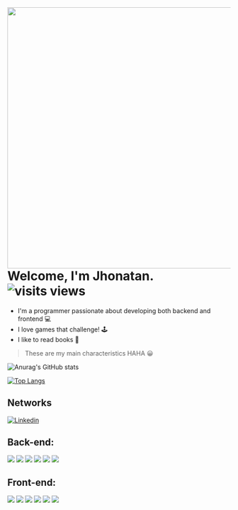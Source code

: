<img align="right" height="590em" src="https://github.com/JhonatanBS/JhonatanBS/blob/main/Perfil%20do%20github.svg" />

<div align="left"> 
  
<h1>Welcome, I'm Jhonatan. <img src="https://komarev.com/ghpvc/?username=JhonatanBS&color=F58220" alt="visits views" /> </h1>

- I'm a programmer passionate about developing both backend and frontend :computer:
- I love games that challenge! 	:joystick:
- I like to read books :book:

> These are my main characteristics HAHA :grinning:

![Anurag's GitHub stats](https://github-readme-stats.vercel.app/api?username=JhonatanBS&show_icons=true&theme=codeSTACKr&hide_rank=true&icon_color=F58220&title_color=F58220&include_all_commits=true)

[![Top Langs](https://github-readme-stats.vercel.app/api/top-langs/?username=JhonatanBS&theme=codeSTACKr&layout=compact&title_color=F58220)](https://github.com/JhonatanBS/github-readme-stats)

</p>
</div>

## Networks

[![Linkedin](https://img.shields.io/badge/LinkedIn-0077B5?style=for-the-badge&logo=linkedin&logoColor=white)](https://www.linkedin.com/in/jhonatanbezerradesenvolvedor/)

<div align="left">
  
  ## Back-end:
  
  <div>
    <img aling="center" src="https://img.shields.io/badge/C-00599C?style=for-the-badge&logo=c&logoColor=white">
    <img aling="center" src="https://img.shields.io/badge/Java-ED8B00?style=for-the-badge&logo=java&logoColor=white">
    <img aling="center" src="https://img.shields.io/badge/Node.js-43853D?style=for-the-badge&logo=node.js&logoColor=white">
    <img aling="center" src="https://img.shields.io/badge/Express.js-404D59?style=for-the-badge">
    <img aling="center" src="https://img.shields.io/badge/MySQL-00000F?style=for-the-badge&logo=mysql&logoColor=white">
    <img aling="center" src="https://img.shields.io/badge/MongoDB-4EA94B?style=for-the-badge&logo=mongodb&logoColor=white">
  </div>
  
  ## Front-end:
  
  <div>
    <img aling="center" src="https://img.shields.io/badge/HTML5-E34F26?style=for-the-badge&logo=html5&logoColor=white">
    <img aling="center" src="https://img.shields.io/badge/CSS3-1572B6?style=for-the-badge&logo=css3&logoColor=white">
    <img aling="center" src="https://img.shields.io/badge/JavaScript-323330?style=for-the-badge&logo=javascript&logoColor=F7DF1E">
    <img aling="center" src="https://img.shields.io/badge/Bootstrap-563D7C?style=for-the-badge&logo=bootstrap&logoColor=white">
    <img aling="center" src="https://img.shields.io/badge/TypeScript-007ACC?style=for-the-badge&logo=typescript&logoColor=white">
    <img aling="center" src="https://img.shields.io/badge/React-20232A?style=for-the-badge&logo=react&logoColor=61DAFB">
  <div>
    
  </div>
</div>  

